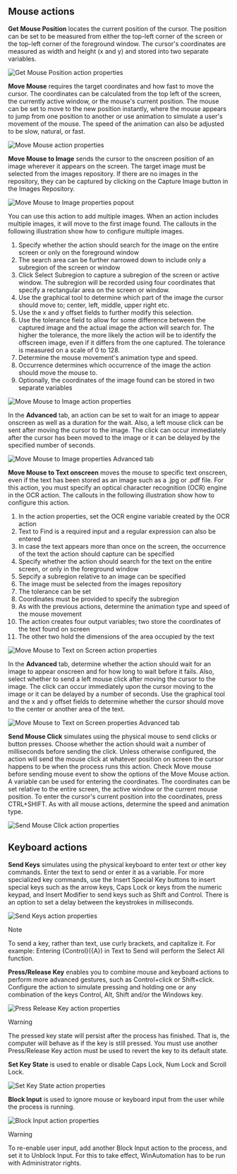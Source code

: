 ## Mouse actions

**Get Mouse Position** locates the current position of the cursor. The position can be set to be measured from either the top-left corner of the screen or the top-left corner of the foreground window. The cursor's coordinates are measured as width and height (x and y) and stored into two separate variables. 

![Get Mouse Position action properties](..\media\Get-Mouse-Position-action-properties.png)

**Move Mouse** requires the target coordinates and how fast to move the cursor. The coordinates can be calculated from the top left of the screen, the currently active window, or the mouse's current position. The mouse can be set to move to the new position instantly, where the mouse appears to jump from one position to another or use animation to simulate a user's movement of the mouse. The speed of the animation can also be adjusted to be slow, natural, or fast.

![Move Mouse action properties](..\media\Move-Mouse-action-properties.png)

**Move Mouse to Image** sends the cursor to the onscreen position of an image wherever it appears on the screen. The target image must be selected from the images repository. If there are no images in the repository, they can be captured by clicking on the Capture Image button in the Images Repository.

![Move Mouse to Image properties popout](..\media\Move-Mouse-to-Image-properties-popout.png)

You can use this action to add multiple images. When an action includes multiple images, it will move to the first image found. The callouts in the following illustration show how to configure multiple images. 
1. Specify whether the action should search for the image on the entire screen or only on the foreground window
1. The search area can be further narrowed down to include only a subregion of the screen or window
1. Click Select Subregion to capture a subregion of the screen or active window. The subregion will be recorded using four coordinates that specify a rectangular area on the screen or window. 
1. Use the graphical tool to determine which part of the image the cursor should move to; center, left, middle, upper right etc. 
1. Use the x and y offset fields to further modify this selection. 
1. Use the tolerance field to allow for some difference between the captured image and the actual image the action will search for. The higher the tolerance, the more likely the action will be to identify the offscreen image, even if it differs from the one captured. The tolerance is measured on a scale of 0 to 128. 
1. Determine the mouse movement's animation type and speed. 
1. Occurrence determines which occurrence of the image the action should move the mouse to. 
1. Optionally, the coordinates of the image found can be stored in two separate variables

![Move Mouse to Image action properties](..\media\Move-Mouse-to-Image-action-properties.png)

In the **Advanced** tab, an action can be set to wait for an image to appear onscreen as well as a duration for the wait. Also, a left mouse click can be sent after moving the cursor to the image. The click can occur immediately after the cursor has been moved to the image or it can be delayed by the specified number of seconds.
 
![Move Mouse to Image properties Advanced tab](..\media\Move-Mouse-to-Image-properties-Advanced-tab.png)

**Move Mouse to Text onscreen** moves the mouse to specific text onscreen, even if the text has been stored as an image such as a .jpg or .pdf file. For this action, you must specify an optical character recognition (OCR) engine in the OCR action. The callouts in the following illustration show how to configure this action. 

1. In the action properties, set the OCR engine variable created by the OCR action 
1. Text to Find is a required input and a regular expression can also be entered
1. In case the text appears more than once on the screen, the occurrence of the text the action should capture can be specified 
1. Specify whether the action should search for the text on the entire screen, or only in the foreground window 
1. Sepcify a subregion relative to an image can be specified 
1. The image must be selected from the images repository 
1. The tolerance can be set 
1. Coordinates must be provided to specify the subregion
1. As with the previous actions, determine the animation type and speed of the mouse movement 
1. The action creates four output variables; two store the coordinates of the text found on screen 
1. The other two hold the dimensions of the area occupied by the text

![Move Mouse to Text on Screen action properties](..\media\Move-Mouse-to-Text-onscreen-action-properties.png)

In the **Advanced** tab, determine whether the action should wait for an image to appear onscreen and for how long to wait before it fails. Also, select whether to send a left mouse click after moving the cursor to the image. The click can occur immediately upon the cursor moving to the image or it can be delayed by a number of seconds. Use the graphical tool and the x and y offset fields to determine whether the cursor should move to the center or another area of the text. 
 

![Move Mouse to Text on Screen properties Advanced tab](..\media\Move-Mouse-to-Text-onscreen-properties-Advanced-tab.png)

**Send Mouse Click** simulates using the physical mouse to send clicks or button presses. Choose whether the action should wait a number of milliseconds before sending the click. Unless otherwise configured, the action will send the mouse click at whatever position on screen the cursor happens to be when the process runs this action. Check Move mouse before sending mouse event to show the options of the Move Mouse action. A variable can be used for entering the coordinates. The coordinates can be set relative to the entire screen, the active window or the current mouse position. To enter the cursor's current position into the coordinates, press CTRL+SHIFT. As with all mouse actions, determine the speed and animation type.
 
![Send Mouse Click action properties](..\media\Send-Mouse-Click-action-properties.png)

## Keyboard actions

**Send Keys** simulates using the physical keyboard to enter text or other key commands. Enter the text to send or enter it as a variable. For more specialized key commands, use the Insert Special Key buttons to insert special keys such as the arrow keys, Caps Lock or keys from the numeric keypad, and Insert Modifier to send keys such as Shift and Control. There is an option to set a delay between the keystrokes in milliseconds. 

![Send Keys action properties](..\media\Send-Keys-action-properties.png)

> [!NOTE]
> To send a key, rather than text, use curly brackets, and capitalize it. For example: Entering {Control}({A}) in Text to Send will perform the Select All function.

**Press/Release Key** enables you to combine mouse and keyboard actions to perform more advanced gestures, such as Control+click or Shift+click. Configure the action to simulate pressing and holding one or any combination of the keys Control, Alt, Shift and/or the Windows key.

![Press Release Key action properties](..\media\Press-Release-Key-action-properties.png)

> [!WARNING]
> The pressed key state will persist after the process has finished. That is, the computer will behave as if the key is still pressed. You must use another Press/Release Key action must be used to revert the key to its default state.

**Set Key State** is used to enable or disable Caps Lock, Num Lock and Scroll Lock.

![Set Key State action properties](..\media\Set-Key-State-action-properties.png)

**Block Input** is used to ignore mouse or keyboard input from the user while the process is running.

![Block Input action properties](..\media\Block-Input-action-properties.png)
 
> [!WARNING]
> To re-enable user input, add another Block Input action to the process, and set it to Unblock Input. For this to take effect, WinAutomation has to be run with Administrator rights.
